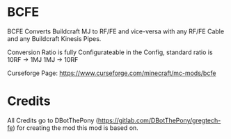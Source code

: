# BCFE
BCFE Converts Buildcraft MJ to RF/FE and vice-versa with any RF/FE Cable and any Buildcraft Kinesis Pipes.

Conversion Ratio is fully Configurateable in the Config, standard ratio is 10RF -> 1MJ 1MJ -> 10RF

Curseforge Page: https://www.curseforge.com/minecraft/mc-mods/bcfe

 

# Credits
All Credits go to DBotThePony (https://gitlab.com/DBotThePony/gregtech-fe) for creating the mod this mod is based on.
